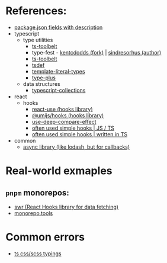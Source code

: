 # References:

- [package.json fields with description](https://github.com/stereobooster/package.json)
- typescript
  - type utilities
    - [ts-toolbelt](https://github.com/millsp/ts-toolbelt)
    - type-fest - [kentcdodds (fork)](https://github.com/sindresorhus/type-fest) | [sindresorhus (author)](https://github.com/sindresorhus/type-fest)
    - [ts-toolbelt](https://github.com/millsp/ts-toolbelt)
    - [tsdef](https://github.com/joonhocho/tsdef)
    - [template-literal-types](https://github.com/ghoullier/awesome-template-literal-types)
    - [type-plus](https://github.com/unional/type-plus)
  - data structures
    - [typescript-collections](https://github.com/basarat/typescript-collections)
- react
  - hooks
    - [react-use (hooks library)](https://github.com/streamich/react-use)
    - [@umijs/hooks (hooks library)](https://github.com/alibaba/hooks/tree/master/packages/hooks/src)
    - [use-deep-compare-effect](https://github.com/kentcdodds/use-deep-compare-effect)
    - [often used simple hooks | JS / TS](https://usehooks.com/)
    - [often used simple hooks | written in TS](https://usehooks-ts.com/)
- common
  - [async library (like <ins>lodash</ins>, but for callbacks)](https://caolan.github.io/async/v3/)

# Real-world exmaples

## `pnpm` monorepos:

- [swr (React Hooks library for data fetching)](https://github.com/vercel/swr)
- [monorepo.tools](https://monorepo.tools/)

# Common errors

- [ts css/scss typings](https://xomino.com/2019/08/19/cannot-find-scss-module-error-enabling-sass-integration-with-your-sharepoint-framework-code/)
